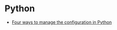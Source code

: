 # Python

- [Four ways to manage the configuration in Python](https://hackernoon.com/4-ways-to-manage-the-configuration-in-python-4623049e841b)